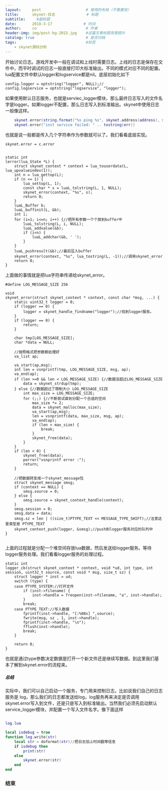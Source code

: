 ```yaml
---
layout:     post                    # 使用的布局（不需要改）
title:      skynet-日志              # 标题 
subtitle:     #副标题
date:       2018-3-17              # 时间
author:     co                      # 作者
header-img: img/post-bg-2015.jpg    #这篇文章标题背景图片
catalog: true                       # 是否归档
tags:                               #标签
    - skynet源码分析
---
```


开始讨论日志。游戏开发中一般在调试和上线时需要日志。上线的日志是保存在文件中，而平时调试的日志一般直接打印大标准输出。不同的模式对应不同的配置。lua配置文件中默认logger和logservice都是nil。底层初始化如下

```
config.logger = optstring("logger", NULL);//
config.logservice = optstring("logservice", "logger");
```
如果使用默认日志服务，也就是serviec_logger模块，那么最终日志写入的文件名字是logger。如果logger不配置，那么日志写入到标准输出。skynet中使用日志一般像这样。

```lua
	skynet.error(string.format("%s ping %s", skynet.address(address), str))
	skynet.error("init service failed: " .. tostring(err))


```

也就是说一般都是传入几个字符串作为参数就可以了。我们看看底层实现。

```
skynet.error = c.error


static int
lerror(lua_State *L) {
	struct skynet_context * context = lua_touserdata(L, lua_upvalueindex(1));
	int n = lua_gettop(L);
	if (n <= 1) {
		lua_settop(L, 1);
		const char * s = luaL_tolstring(L, 1, NULL);
		skynet_error(context, "%s", s);
		return 0;
	}
	luaL_Buffer b;
	luaL_buffinit(L, &b);
	int i;
	for (i=1; i<=n; i++) {//把所有参数一个个放到buffer中
		luaL_tolstring(L, i, NULL);
		luaL_addvalue(&b);
		if (i<n) {
			luaL_addchar(&b, ' ');
		}
	}
	luaL_pushresult(&b);//最后压入buffer
	skynet_error(context, "%s", lua_tostring(L, -1));//调用skynet_error
	return 0;
}
```
上面做的事情就是把lua字符串传递给skynet_error。

```
#define LOG_MESSAGE_SIZE 256 

void 
skynet_error(struct skynet_context * context, const char *msg, ...) {
	static uint32_t logger = 0;
	if (logger == 0) {
		logger = skynet_handle_findname("logger");//找到logger服务。
	}
	if (logger == 0) {
		return;
	}

	char tmp[LOG_MESSAGE_SIZE];
	char *data = NULL;

	//按照格式把参数都处理好
	va_list ap;

	va_start(ap,msg);
	int len = vsnprintf(tmp, LOG_MESSAGE_SIZE, msg, ap);
	va_end(ap);
	if (len >=0 && len < LOG_MESSAGE_SIZE) {//数据没超过LOG_MESSAGE_SIZE
		data = skynet_strdup(tmp);
	} else {//数据超过了限制大小 LOG_MESSAGE_SIZE
		int max_size = LOG_MESSAGE_SIZE;
		for (;;) {//不断尝试直到分配一个合适的空间
			max_size *= 2;
			data = skynet_malloc(max_size);
			va_start(ap,msg);
			len = vsnprintf(data, max_size, msg, ap);
			va_end(ap);
			if (len < max_size) {
				break;
			}
			skynet_free(data);
		}
	}
	if (len < 0) {
		skynet_free(data);
		perror("vsnprintf error :");
		return;
	}

	//把数据转变成一个skynet_message包
	struct skynet_message smsg;
	if (context == NULL) {
		smsg.source = 0;
	} else {
		smsg.source = skynet_context_handle(context);
	}
	smsg.session = 0;
	smsg.data = data;
	smsg.sz = len | ((size_t)PTYPE_TEXT << MESSAGE_TYPE_SHIFT);//注意这里类型是 PTYPE_TEXT
	skynet_context_push(logger, &smsg);//push到logger服务对应的队列中
}


```

上面的过程就是分配一个堆空间存放lua数据，然后发送给logger服务。等待logger服务处理。我们看看logger服务的处理过程。

```
static int
logger_cb(struct skynet_context * context, void *ud, int type, int session, uint32_t source, const void * msg, size_t sz) {
	struct logger * inst = ud;
	switch (type) {
	case PTYPE_SYSTEM://打开文件
		if (inst->filename) {
			inst->handle = freopen(inst->filename, "a", inst->handle);
		}
		break;
	case PTYPE_TEXT://写入数据
		fprintf(inst->handle, "[:%08x] ",source);
		fwrite(msg, sz , 1, inst->handle);
		fprintf(inst->handle, "\n");
		fflush(inst->handle);
		break;
	}

	return 0;
}
```
也就是通过type参数决定数据是打开一个新文件还是继续写数据。到这里我们基本了解到skynet.error的流程来。
##### 总结
实际中，我们可以自己启动一个服务，专门用来控制日志。比如说我们自己的日志服务是 log，那么我们的日志都发送给log，log服务再来决定是否调用skynet.error写入到文件，还是只是写入到标准输出。当然我们必须先启动默认service_logger模块，并配置一个写入文件名字。像下面这样
```lua

log.lua

local isdebug = true
function log.write(str)
	local str = doformat(str)//把日志加上时间戳等信息
	if isdebug then
		print(str)
	else
		skynet.error(str)
	end	
end
```

### 结束